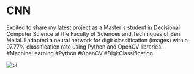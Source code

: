 # CNN
Excited to share my latest project as a Master's student in Decisional Computer Science at the Faculty of Sciences and Techniques of Beni Mellal. I adapted a neural network for digit classification (images) with a 97.77% classification rate using Python and OpenCV libraries. #MachineLearning #Python #OpenCV #DigitClassification

![bi](https://user-images.githubusercontent.com/75868840/215360660-fd598875-7dd4-42a0-b049-c09af11bf57b.jpg)
